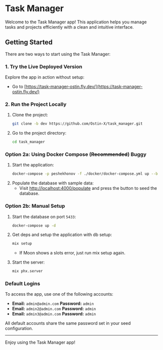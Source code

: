 # Task Manager

Welcome to the Task Manager app! This application helps you manage tasks and projects efficiently with a clean and intuitive interface.

## Getting Started

There are two ways to start using the Task Manager:

### 1. Try the Live Deployed Version

Explore the app in action without setup:

- Go to [https://task-manager-ostin.fly.dev/](https://task-manager-ostin.fly.dev/)

### 2. Run the Project Locally

1. Clone the project:
    ```bash
    git clone -b dev https://github.com/Ostin-X/task_manager.git
    ```
2. Go to the project directory:
    ```bash
    cd task_manager
    ```
   
### Option 2a: Using Docker Compose (~~Recommended~~) Buggy

1. Start the application:
   ```bash
   docker-compose -p peshekhonov -f ./docker/docker-compose.yml up --build -d
   ```
2. Populate the database with sample data:
    - Visit [http://localhost:4000/populate](http://localhost:4000/populate) and press the button to seed the database.

### Option 2b: Manual Setup

1. Start the database on port `5433`:
   ```bash
   docker-compose up -d
   ```

2. Get deps and setup the application with db setup:
    ```bash
    mix setup
   ```

   - If Moon shows a slots error, just run mix setup again.


3. Start the server:
   ```bash
   mix phx.server
   ```

### Default Logins

To access the app, use one of the following accounts:

- **Email:** `admin@admin.com` **Password:** `admin`
- **Email:** `admin2@admin.com` **Password:** `admin`
- **Email:** `admin3@admin.com` **Password:** `admin`

All default accounts share the same password set in your seed configuration.

---

Enjoy using the Task Manager app!
